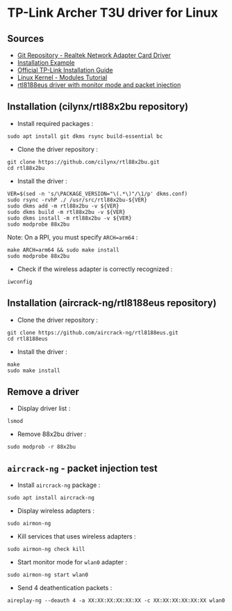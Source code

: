 # TP-Link Archer T3U driver for Linux

## Sources

* [Git Repository - Realtek Network Adapter Card Driver](https://github.com/cilynx/rtl88x2bu)
* [Installation Example](https://forums.linuxmint.com/viewtopic.php?t=306556)
* [Official TP-Link Installation Guide](https://static.tp-link.com/2018/201805/20180508/Installation%20Guide%20for%20Linux.pdf)
* [Linux Kernel - Modules Tutorial](https://doc.ubuntu-fr.org/tutoriel/tout_savoir_sur_les_modules_linux)
* [rtl8188eus driver with monitor mode and packet injection](https://github.com/aircrack-ng/rtl8188eus)

## Installation (cilynx/rtl88x2bu repository)

* Install required packages :
```
sudo apt install git dkms rsync build-essential bc
```

* Clone the driver repository :
```
git clone https://github.com/cilynx/rtl88x2bu.git
cd rtl88x2bu
```

* Install the driver :
```
VER=$(sed -n 's/\PACKAGE_VERSION="\(.*\)"/\1/p' dkms.conf)
sudo rsync -rvhP ./ /usr/src/rtl88x2bu-${VER}
sudo dkms add -m rtl88x2bu -v ${VER}
sudo dkms build -m rtl88x2bu -v ${VER}
sudo dkms install -m rtl88x2bu -v ${VER}
sudo modprobe 88x2bu
```

Note: On a RPI, you must specify `ARCH=arm64` :
```
make ARCH=arm64 && sudo make install
sudo modprobe 88x2bu
```

* Check if the wireless adapter is correctly recognized :
```
iwconfig
```

## Installation (aircrack-ng/rtl8188eus repository)

* Clone the driver repository :
```
git clone https://github.com/aircrack-ng/rtl8188eus.git
cd rtl8188eus
```

* Install the driver :
```
make
sudo make install
```

## Remove a driver

* Display driver list :
```
lsmod
```

* Remove 88x2bu driver :
```
sudo modprob -r 88x2bu
```

## `aircrack-ng` - packet injection test

* Install `aircrack-ng` package :
```
sudo apt install aircrack-ng
```

* Display wireless adapters :
```
sudo airmon-ng
```

* Kill services that uses wireless adapters :
```
sudo airmon-ng check kill
```

* Start monitor mode for `wlan0` adapter :
```
sudo airmon-ng start wlan0
```

* Send 4 deathentication packets :
```
aireplay-ng --deauth 4 -a XX:XX:XX:XX:XX:XX -c XX:XX:XX:XX:XX:XX wlan0
```
